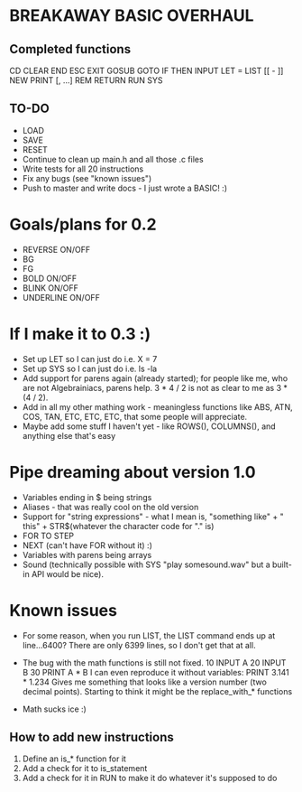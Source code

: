 # BREAKAWAY BASIC OVERHAUL

## Completed functions

CD <string>
CLEAR
END
ESC <string>
EXIT
GOSUB <expression>
GOTO <expression>
IF <conditions> THEN <number or statement>
INPUT <variable>
LET <variable> = <expression>
LIST [<number>[ - <number>]]
NEW
PRINT <expression>[, <expression>...]
REM <comment>
RETURN
RUN
SYS <string>

## TO-DO

* LOAD <string>
* SAVE <string>
* RESET
* Continue to clean up main.h and all those .c files
* Write tests for all 20 instructions
* Fix any bugs (see "known issues")
* Push to master and write docs - I just wrote a BASIC! :)

# Goals/plans for 0.2

* REVERSE ON/OFF
* BG <expression>
* FG <expression>
* BOLD ON/OFF
* BLINK ON/OFF
* UNDERLINE ON/OFF

# If I make it to 0.3 :)

* Set up LET so I can just do i.e. X = 7
* Set up SYS so I can just do i.e. ls -la
* Add support for parens again (already started); for people like me, who are not Algebrainiacs, parens help.  3 * 4 / 2 is not as clear to me as 3 * (4 / 2).
* Add in all my other mathing work - meaningless functions like ABS, ATN, COS, TAN, ETC, ETC, ETC, that some people will appreciate.
* Maybe add some stuff I haven't yet - like  ROWS(), COLUMNS(), and anything else that's easy

# Pipe dreaming about version 1.0

* Variables ending in $ being strings
* Aliases - that was really cool on the old version
* Support for "string expressions" - what I mean is, "something like" + " this" + STR$(whatever the character code for "." is)
* FOR <expr> TO <expr> STEP <expression>
* NEXT (can't have FOR without it) :)
* Variables with parens being arrays
* Sound (technically possible with SYS "play somesound.wav" but a built-in API would be nice).

# Known issues

* For some reason, when you run LIST, the LIST command ends up at line...6400?  There are only 6399 lines, so I don't get that at all.
* The bug with the math functions is still not fixed.
	10 INPUT A
	20 INPUT B
	30 PRINT A * B
I can even reproduce it without variables:
	PRINT 3.141 * 1.234
Gives me something that looks like a version number (two decimal points).
Starting to think it might be the replace_with_* functions

* Math sucks ice :)


## How to add new instructions

1. Define an is_* function for it
2. Add a check for it to is_statement
3. Add a check for it in RUN to make it do whatever it's supposed to do



